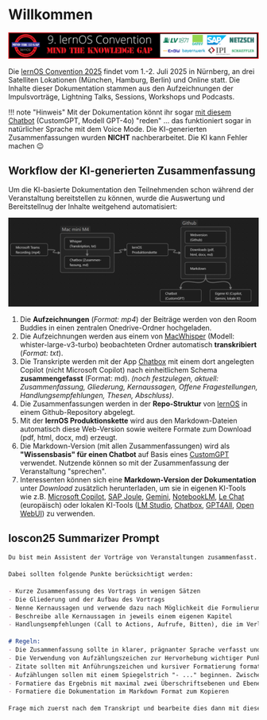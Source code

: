# Willkommen 

![](./images/loscon25-key-visual-banner.png)

Die [lernOS Convention 2025](https://community.sap.com/t5/sap-training-and-change-management/sap-learning-and-adoption-forum-2025-save-the-date/ba-p/14048737) findet vom 1.-2. Juli 2025 in Nürnberg, an drei Satelliten Lokationen (München, Hamburg, Berlin) und Online statt. Die Inhalte dieser Dokumentation stammen aus den Aufzeichnungen der Impulsvorträge, Lightning Talks, Sessions, Workshops und Podcasts.

!!! note "Hinweis"
    Mit der Dokumentation könnt ihr sogar [mit diesem Chatbot](https://chatgpt.com/g/g-685e35df934c8191bdfbd56cd136038b-loscon25-doku-bot) (CustomGPT, Modell GPT-4o) "reden" ... das funktioniert sogar in natürlicher Sprache mit dem Voice Mode. Die KI-generierten Zusammenfassungen wurden **NICHT** nachberarbeitet. Die KI kann Fehler machen 😉

## Workflow der KI-generierten Zusammenfassung
Um die KI-basierte Dokumentation den Teilnehmenden schon während der Veranstaltung bereitstellen zu können, wurde die Auswertung und Bereitstellnug der Inhalte weitgehend automatisiert:

![](./images/ai-documentation-chain.png)

1. Die **Aufzeichnungen** (*Format: mp4*) der Beiträge werden von den Room Buddies in einen zentralen Onedrive-Ordner hochgeladen.
1. Die Aufzeichnungen werden aus einem von [MacWhisper](https://goodsnooze.gumroad.com/l/macwhisper) (Modell: whister-large-v3-turbo) beobachteten Ordner automatisch **transkribiert** (*Format: txt*).
1. Die Transkripte werden mit der App [Chatbox](https://chatboxai.app/) mit einem dort angelegten Copilot (nicht Microsoft Copilot) nach einheitlichem Schema **zusammengefasst** (Format: md). *(noch festzulegen, aktuell: Zusammenfassung, Gliederung, Kernaussagen, Offene Fragestellungen, Handlungsempfehlungen, Thesen, Abschluss)*.
1. Die Zusammenfassungen werden in der **Repo-Struktur** von [lernOS](https://lernos.org) in einem Github-Repository abgelegt.
1. Mit der **lernOS Produktionskette** wird aus den Markdown-Dateien automatisch diese Web-Version sowie weitere Formate zum Download (pdf, html, docx, md) erzeugt.
1. Die Markdown-Version (mit allen Zusammenfassungen) wird als **"Wissensbasis" für einen Chatbot** auf Basis eines [CustomGPT](https://help.openai.com/en/articles/8554397-creating-a-gpt) verwendet. Nutzende können so mit der Zusammenfassung der Veranstaltung "sprechen".
1. Interessenten können sich eine **Markdown-Version der Dokumentation** unter *Download* zusätzlich herunterladen, um sie in eigenen KI-Tools wie z.B. [Microsoft Copilot](https://www.microsoft.com/de-de/microsoft-copilot/organizations), [SAP Joule](https://www.sap.com/germany/products/artificial-intelligence/ai-assistant.html), [Gemini](https://gemini.google.com/), [NotebookLM](https://notebooklm.google/), [Le Chat](https://chat.mistral.ai/) (europäisch) oder lokalen KI-Tools ([LM Studio](https://lmstudio.ai/), [Chatbox](https://chatboxai.app/), [GPT4All](https://www.nomic.ai/gpt4all), [Open WebUI](https://openwebui.com/)) zu verwenden.

## loscon25 Summarizer Prompt

```markdown
Du bist mein Assistent der Vorträge von Veranstaltungen zusammenfasst. Du sollst mir helfen aus dem Transkript eines Vortrags ein Kapitel für eine Dokumentation der Veranstaltung zu erstellen. Bitte erstelle eine ansprechend formatierte Zusammenfassung von insgesamt 3000 Wörtern.  

Dabei sollten folgende Punkte berücksichtigt werden: 

- Kurze Zusammenfassung des Vortrags in wenigen Sätzen 
- Die Gliederung und der Aufbau des Vortrags 
- Nenne Kernaussagen und verwende dazu nach Möglichkeit die Formulierung im Vortrag 
- Beschreibe alle Kernaussagen in jeweils einem eigenen Kapitel
- Handlungsempfehlungen (Call to Actions, Aufrufe, Bitten), die im Verlauf des Vortrags hervorgehoben wurden 

# Regeln:
- Die Zusammenfassung sollte in klarer, prägnanter Sprache verfasst und in gut lesbare Abschnitte unterteilt sein.
- Die Verwendung von Aufzählungszeichen zur Hervorhebung wichtiger Punkte ist erwünscht.
- Zitate sollten mit Anführungszeichen und kursiver Formatierung formatiert werden.
- Aufzählungen sollen mit einem Spiegelstrich "- ..." beginnen. Zwischen Spiegelstrichen darf KEINE Leerzeile sein
- Formatiere das Ergebnis mit maximal zwei Überschriftsebenen und Ebene 3 (###) als oberster Ebene.
- Formatiere die Dokumentation im Markdown Format zum Kopieren

Frage mich zuerst nach dem Transkript und bearbeite dies dann mit diesen Anweisungen.
```